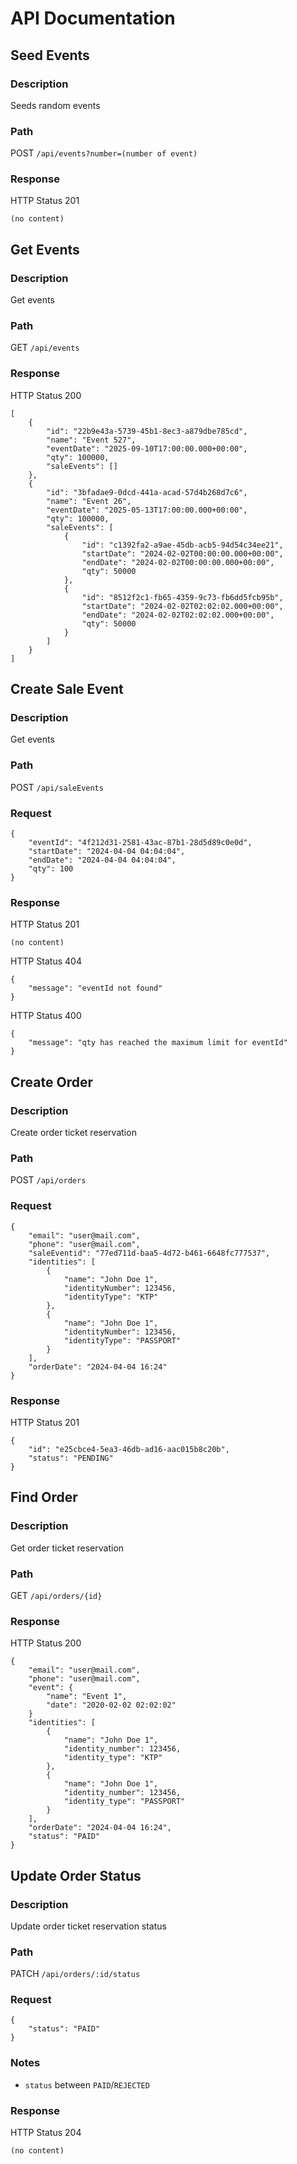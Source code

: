 # API Documentation

## Seed Events

### Description

Seeds random events

### Path
POST `/api/events?number=(number of event)`

### Response

HTTP Status 201
```
(no content)
```

## Get Events

### Description

Get events

### Path
GET `/api/events`

### Response

HTTP Status 200
```
[
    {
        "id": "22b9e43a-5739-45b1-8ec3-a879dbe785cd",
        "name": "Event 527",
        "eventDate": "2025-09-10T17:00:00.000+00:00",
        "qty": 100000,
        "saleEvents": []
    },
    {
        "id": "3bfadae9-0dcd-441a-acad-57d4b268d7c6",
        "name": "Event 26",
        "eventDate": "2025-05-13T17:00:00.000+00:00",
        "qty": 100000,
        "saleEvents": [
            {
                "id": "c1392fa2-a9ae-45db-acb5-94d54c34ee21",
                "startDate": "2024-02-02T00:00:00.000+00:00",
                "endDate": "2024-02-02T00:00:00.000+00:00",
                "qty": 50000
            },
            {
                "id": "8512f2c1-fb65-4359-9c73-fb6dd5fcb95b",
                "startDate": "2024-02-02T02:02:02.000+00:00",
                "endDate": "2024-02-02T02:02:02.000+00:00",
                "qty": 50000
            }
        ]
    }
]
```

## Create Sale Event

### Description

Get events

### Path
POST `/api/saleEvents`

### Request

```
{
    "eventId": "4f212d31-2581-43ac-87b1-28d5d89c0e0d",
    "startDate": "2024-04-04 04:04:04",
    "endDate": "2024-04-04 04:04:04",
    "qty": 100 
}
```

### Response

HTTP Status 201
```
(no content)
```

HTTP Status 404
```
{
    "message": "eventId not found"
}
```

HTTP Status 400
```
{
    "message": "qty has reached the maximum limit for eventId"
}
```


## Create Order

### Description

Create order ticket reservation 

### Path
POST `/api/orders`

### Request

```
{
    "email": "user@mail.com",
    "phone": "user@mail.com",
    "saleEventid": "77ed711d-baa5-4d72-b461-6648fc777537",
    "identities": [
        {
            "name": "John Doe 1",
            "identityNumber": 123456,
            "identityType": "KTP"
        },
        {
            "name": "John Doe 1",
            "identityNumber": 123456,
            "identityType": "PASSPORT"
        }
    ],
    "orderDate": "2024-04-04 16:24"
}
```

### Response

HTTP Status 201
```
{
    "id": "e25cbce4-5ea3-46db-ad16-aac015b8c20b",
    "status": "PENDING"
}
```

## Find Order

### Description

Get order ticket reservation 

### Path
GET `/api/orders/{id}`

### Response

HTTP Status 200
```
{
    "email": "user@mail.com",
    "phone": "user@mail.com",
    "event": {
        "name": "Event 1",
        "date": "2020-02-02 02:02:02"
    }
    "identities": [
        {
            "name": "John Doe 1",
            "identity_number": 123456,
            "identity_type": "KTP"
        },
        {
            "name": "John Doe 1",
            "identity_number": 123456,
            "identity_type": "PASSPORT"
        }
    ],
    "orderDate": "2024-04-04 16:24",
    "status": "PAID"
}
```

## Update Order Status

### Description

Update order ticket reservation status 

### Path
PATCH `/api/orders/:id/status`

### Request
```
{
    "status": "PAID"
}
```

### Notes
- `status` between `PAID`/`REJECTED`

### Response

HTTP Status 204
```
(no content)
```